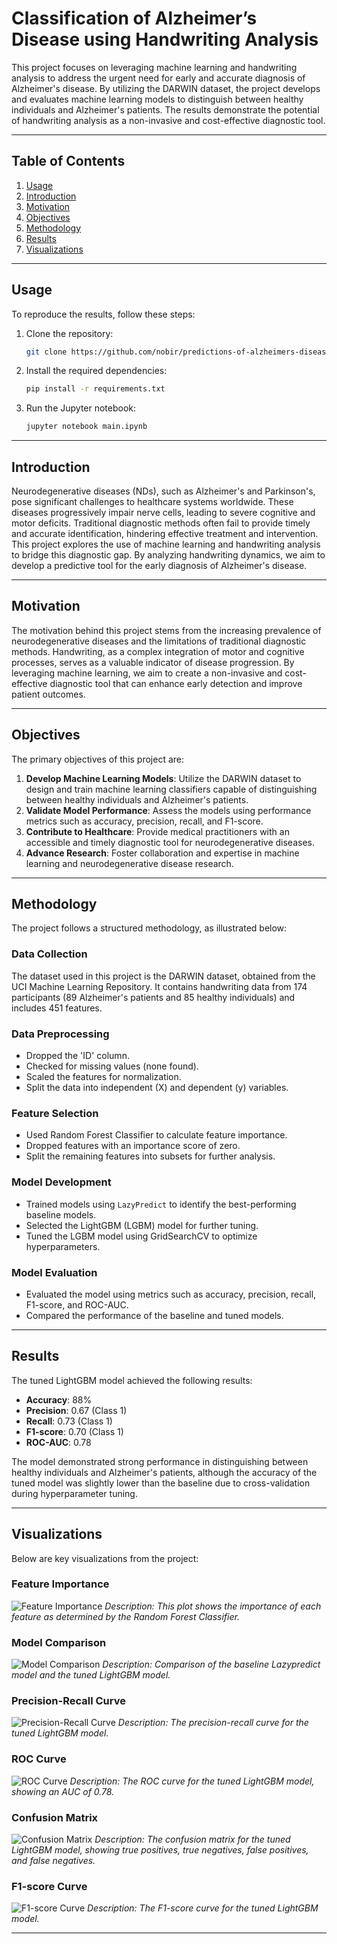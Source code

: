 # Classification of Alzheimer’s Disease using Handwriting Analysis

This project focuses on leveraging machine learning and handwriting analysis to address the urgent need for early and accurate diagnosis of Alzheimer's disease. By utilizing the DARWIN dataset, the project develops and evaluates machine learning models to distinguish between healthy individuals and Alzheimer's patients. The results demonstrate the potential of handwriting analysis as a non-invasive and cost-effective diagnostic tool.

---

## Table of Contents
1. [Usage](#usage)
2. [Introduction](#introduction)
3. [Motivation](#motivation)
4. [Objectives](#objectives)
5. [Methodology](#methodology)
6. [Results](#results)
7. [Visualizations](#visualizations)

---

## Usage
To reproduce the results, follow these steps:

1. Clone the repository:
   ```bash
   git clone https://github.com/nobir/predictions-of-alzheimers-disease-using-handwriting-analysis.git
2. Install the required dependencies:

   ```bash
   pip install -r requirements.txt
   ```
3. Run the Jupyter notebook:
   ```bash
   jupyter notebook main.ipynb
   ```

---

## Introduction
Neurodegenerative diseases (NDs), such as Alzheimer's and Parkinson's, pose significant challenges to healthcare systems worldwide. These diseases progressively impair nerve cells, leading to severe cognitive and motor deficits. Traditional diagnostic methods often fail to provide timely and accurate identification, hindering effective treatment and intervention. This project explores the use of machine learning and handwriting analysis to bridge this diagnostic gap. By analyzing handwriting dynamics, we aim to develop a predictive tool for the early diagnosis of Alzheimer's disease.

---

## Motivation
The motivation behind this project stems from the increasing prevalence of neurodegenerative diseases and the limitations of traditional diagnostic methods. Handwriting, as a complex integration of motor and cognitive processes, serves as a valuable indicator of disease progression. By leveraging machine learning, we aim to create a non-invasive and cost-effective diagnostic tool that can enhance early detection and improve patient outcomes.

---

## Objectives
The primary objectives of this project are:
1. **Develop Machine Learning Models**: Utilize the DARWIN dataset to design and train machine learning classifiers capable of distinguishing between healthy individuals and Alzheimer's patients.
2. **Validate Model Performance**: Assess the models using performance metrics such as accuracy, precision, recall, and F1-score.
3. **Contribute to Healthcare**: Provide medical practitioners with an accessible and timely diagnostic tool for neurodegenerative diseases.
4. **Advance Research**: Foster collaboration and expertise in machine learning and neurodegenerative disease research.

---

## Methodology
The project follows a structured methodology, as illustrated below:

### Data Collection
The dataset used in this project is the DARWIN dataset, obtained from the UCI Machine Learning Repository. It contains handwriting data from 174 participants (89 Alzheimer's patients and 85 healthy individuals) and includes 451 features.

### Data Preprocessing
- Dropped the 'ID' column.
- Checked for missing values (none found).
- Scaled the features for normalization.
- Split the data into independent (X) and dependent (y) variables.

### Feature Selection
- Used Random Forest Classifier to calculate feature importance.
- Dropped features with an importance score of zero.
- Split the remaining features into subsets for further analysis.

### Model Development
- Trained models using `LazyPredict` to identify the best-performing baseline models.
- Selected the LightGBM (LGBM) model for further tuning.
- Tuned the LGBM model using GridSearchCV to optimize hyperparameters.

### Model Evaluation
- Evaluated the model using metrics such as accuracy, precision, recall, F1-score, and ROC-AUC.
- Compared the performance of the baseline and tuned models.

---

## Results
The tuned LightGBM model achieved the following results:
- **Accuracy**: 88%
- **Precision**: 0.67 (Class 1)
- **Recall**: 0.73 (Class 1)
- **F1-score**: 0.70 (Class 1)
- **ROC-AUC**: 0.78

The model demonstrated strong performance in distinguishing between healthy individuals and Alzheimer's patients, although the accuracy of the tuned model was slightly lower than the baseline due to cross-validation during hyperparameter tuning.

---

## Visualizations
Below are key visualizations from the project:

### Feature Importance
![Feature Importance](image/Feature%20Importances.png)
*Description: This plot shows the importance of each feature as determined by the Random Forest Classifier.*

### Model Comparison
![Model Comparison](image/Compare%20Lazypredict%20Model%20vs%20Tuning%20Model.png)
*Description: Comparison of the baseline Lazypredict model and the tuned LightGBM model.*

### Precision-Recall Curve
![Precision-Recall Curve](image/Precision-Recall%20Curve%20(Tuning%20LGBM).png)
*Description: The precision-recall curve for the tuned LightGBM model.*

### ROC Curve
![ROC Curve](image/Receiver%20Operating%20Characteristic%20(ROC)%20Curve%20(Tuning%20Model).png)
*Description: The ROC curve for the tuned LightGBM model, showing an AUC of 0.78.*

### Confusion Matrix
![Confusion Matrix](image/Confusion%20Matrix%20(Tuning%20LGBM).png)
*Description: The confusion matrix for the tuned LightGBM model, showing true positives, true negatives, false positives, and false negatives.*

### F1-score Curve
![F1-score Curve](image/F1-score%20Curve%20(Tuning%20LGBM).png)
*Description: The F1-score curve for the tuned LightGBM model.*

---
